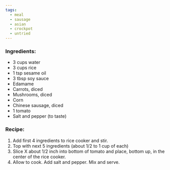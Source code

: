 ```yaml
---
tags:
  - meal
  - sausage
  - asian
  - crockpot
  - untried
---
```

### Ingredients:
- 3 cups water
- 3 cups rice
- 1 tsp sesame oil
- 3 tbsp soy sauce
- Edamame
- Carrots, diced
- Mushrooms, diced
- Corn
- Chinese sausage, diced
- 1 tomato
- Salt and pepper (to taste)

### Recipe:
1. Add first 4 ingredients to rice cooker and stir. 
2. Top with next 5 ingredients (about 1/2 to 1 cup of each)
3. Slice X about 1/2 inch into bottom of tomato and place, bottom up, in the center of the rice cooker. 
4. Allow to cook. Add salt and pepper. Mix and serve. 